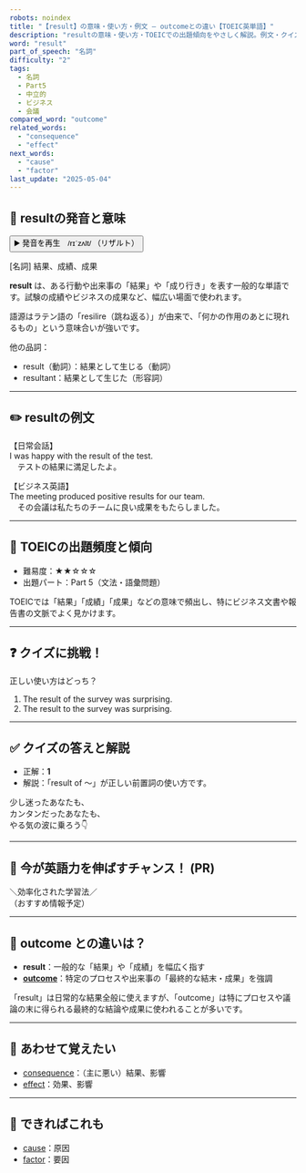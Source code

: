 ```yaml
---
robots: noindex
title: "【result】の意味・使い方・例文 ― outcomeとの違い【TOEIC英単語】"
description: "resultの意味・使い方・TOEICでの出題傾向をやさしく解説。例文・クイズ付きでoutcomeとの違いもわかりやすく学べます。"
word: "result"
part_of_speech: "名詞"
difficulty: "2"
tags:
  - 名詞
  - Part5
  - 中立的
  - ビジネス
  - 会議
compared_word: "outcome"
related_words:
  - "consequence"
  - "effect"
next_words:
  - "cause"
  - "factor"
last_update: "2025-05-04"
---
```


## 🔰 resultの発音と意味

<button class="play-audio" onclick="playTTS('result')">
  <span class="play-audio-main">
    ▶️ 発音を再生　/rɪˈzʌlt/
  </span>
  <span class="play-audio-sub">
    （リザルト）
  </span>
</button>

[名詞] 結果、成績、成果

**result** は、ある行動や出来事の「結果」や「成り行き」を表す一般的な単語です。試験の成績やビジネスの成果など、幅広い場面で使われます。

語源はラテン語の「resilire（跳ね返る）」が由来で、「何かの作用のあとに現れるもの」という意味合いが強いです。

他の品詞：  
- result（動詞）：結果として生じる（動詞）
- resultant：結果として生じた（形容詞）

---

## ✏️ resultの例文

【日常会話】  
I was happy with the result of the test.  
　テストの結果に満足したよ。

【ビジネス英語】  
The meeting produced positive results for our team.  
　その会議は私たちのチームに良い成果をもたらしました。

---

## 🎯 TOEICの出題頻度と傾向

- 難易度：★★☆☆☆
- 出題パート：Part 5（文法・語彙問題）

TOEICでは「結果」「成績」「成果」などの意味で頻出し、特にビジネス文書や報告書の文脈でよく見かけます。

---

## ❓ クイズに挑戦！

正しい使い方はどっち？

1. The result of the survey was surprising.  
2. The result to the survey was surprising.

---

## ✅ クイズの答えと解説

- 正解：**1**
- 解説：「result of ～」が正しい前置詞の使い方です。

少し迷ったあなたも、  
カンタンだったあなたも、  
やる気の波に乗ろう👇️

---

## 🚀 今が英語力を伸ばすチャンス！ (PR)

<div class="info-center">
＼効率化された学習法／<br>  
（おすすめ情報予定）
</div>

---

## 🤔  outcome との違いは？

- **result**：一般的な「結果」や「成績」を幅広く指す
- **[outcome](/word/outcome)**：特定のプロセスや出来事の「最終的な結末・成果」を強調

「result」は日常的な結果全般に使えますが、「outcome」は特にプロセスや議論の末に得られる最終的な結論や成果に使われることが多いです。

---

## 🧩 あわせて覚えたい

- [consequence](/word/consequence)：（主に悪い）結果、影響
- [effect](/word/effect)：効果、影響

---

## 📖 できればこれも

- [cause](/word/cause)：原因
- [factor](/word/factor)：要因

<!-- cvid: aid37_bid40 -->

